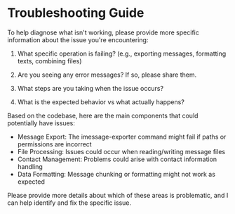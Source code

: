 # Troubleshooting Guide

To help diagnose what isn't working, please provide more specific information about the issue you're encountering:

1. What specific operation is failing? (e.g., exporting messages, formatting texts, combining files)

2. Are you seeing any error messages? If so, please share them.

3. What steps are you taking when the issue occurs?

4. What is the expected behavior vs what actually happens?

Based on the codebase, here are the main components that could potentially have issues:

- Message Export: The imessage-exporter command might fail if paths or permissions are incorrect
- File Processing: Issues could occur when reading/writing message files
- Contact Management: Problems could arise with contact information handling
- Data Formatting: Message chunking or formatting might not work as expected

Please provide more details about which of these areas is problematic, and I can help identify and fix the specific issue.